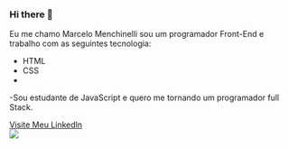### Hi there 👋
Eu me chamo Marcelo Menchinelli sou um programador Front-End e trabalho com as seguintes tecnologia:
- HTML
- CSS
- 
-Sou estudante de JavaScript e quero me tornando um programador full Stack.
<br>

<a href="https://www.linkedin.com/in/marcelo-menchinelli-b11ba6232/">Visite Meu Linkedln<a/>
<br>
<img src="	https://img.shields.io/badge/LinkedIn-0077B5?style=for-the-badge&logo=linkedin&logoColor=white/">
